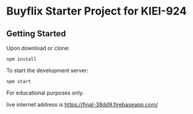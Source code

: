 # Buyflix Starter Project for KIEI-924

## Getting Started

Upon download or clone:

```
npm install
```

To start the development server:

```
npm start
```


For educational purposes only.

live internet address is https://final-38dd9.firebaseapp.com/
